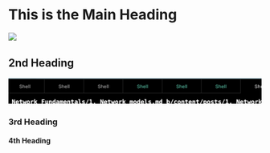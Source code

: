 # This is the Main Heading
![](Pasted%20image%2020221203183750.png)


## 2nd Heading
![](./Attachments/Pasted%20image%2020221203183811.png)


### 3rd Heading


#### 4th Heading


